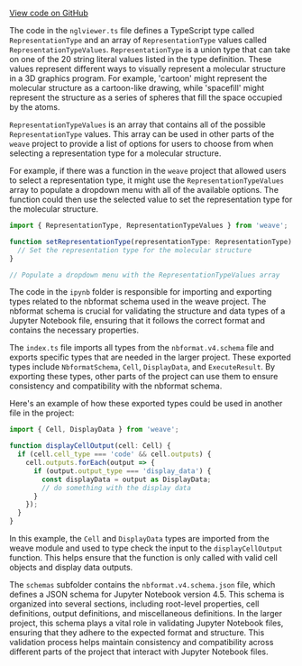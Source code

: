 [View code on GitHub](https://github.com/wandb/weave/.autodoc/docs/json/weave-js/src/common/types/libs)

The code in the `nglviewer.ts` file defines a TypeScript type called `RepresentationType` and an array of `RepresentationType` values called `RepresentationTypeValues`. `RepresentationType` is a union type that can take on one of the 20 string literal values listed in the type definition. These values represent different ways to visually represent a molecular structure in a 3D graphics program. For example, 'cartoon' might represent the molecular structure as a cartoon-like drawing, while 'spacefill' might represent the structure as a series of spheres that fill the space occupied by the atoms.

`RepresentationTypeValues` is an array that contains all of the possible `RepresentationType` values. This array can be used in other parts of the `weave` project to provide a list of options for users to choose from when selecting a representation type for a molecular structure. 

For example, if there was a function in the `weave` project that allowed users to select a representation type, it might use the `RepresentationTypeValues` array to populate a dropdown menu with all of the available options. The function could then use the selected value to set the representation type for the molecular structure. 

```typescript
import { RepresentationType, RepresentationTypeValues } from 'weave';

function setRepresentationType(representationType: RepresentationType) {
  // Set the representation type for the molecular structure
}

// Populate a dropdown menu with the RepresentationTypeValues array
```

The code in the `ipynb` folder is responsible for importing and exporting types related to the nbformat schema used in the weave project. The nbformat schema is crucial for validating the structure and data types of a Jupyter Notebook file, ensuring that it follows the correct format and contains the necessary properties.

The `index.ts` file imports all types from the `nbformat.v4.schema` file and exports specific types that are needed in the larger project. These exported types include `NbformatSchema`, `Cell`, `DisplayData`, and `ExecuteResult`. By exporting these types, other parts of the project can use them to ensure consistency and compatibility with the nbformat schema.

Here's an example of how these exported types could be used in another file in the project:

```typescript
import { Cell, DisplayData } from 'weave';

function displayCellOutput(cell: Cell) {
  if (cell.cell_type === 'code' && cell.outputs) {
    cell.outputs.forEach(output => {
      if (output.output_type === 'display_data') {
        const displayData = output as DisplayData;
        // do something with the display data
      }
    });
  }
}
```

In this example, the `Cell` and `DisplayData` types are imported from the weave module and used to type check the input to the `displayCellOutput` function. This helps ensure that the function is only called with valid cell objects and display data outputs.

The `schemas` subfolder contains the `nbformat.v4.schema.json` file, which defines a JSON schema for Jupyter Notebook version 4.5. This schema is organized into several sections, including root-level properties, cell definitions, output definitions, and miscellaneous definitions. In the larger project, this schema plays a vital role in validating Jupyter Notebook files, ensuring that they adhere to the expected format and structure. This validation process helps maintain consistency and compatibility across different parts of the project that interact with Jupyter Notebook files.
